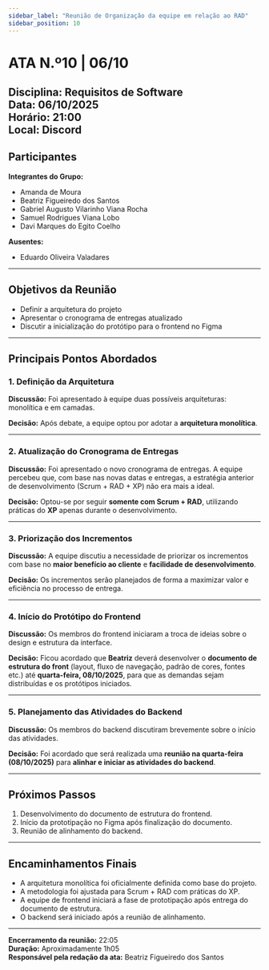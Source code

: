 ```yaml
---
sidebar_label: "Reunião de Organização da equipe em relação ao RAD"
sidebar_position: 10
---
```


# ATA N.º10 | 06/10

**Disciplina:** Requisitos de Software  
**Data:** 06/10/2025  
**Horário:** 21:00  
**Local:** Discord  
---

## Participantes

**Integrantes do Grupo:**
- Amanda de Moura  
- Beatriz Figueiredo dos Santos  
- Gabriel Augusto Vilarinho Viana Rocha  
- Samuel Rodrigues Viana Lobo
- Davi Marques do Egito Coelho

**Ausentes:**  
- Eduardo Oliveira Valadares

---

## Objetivos da Reunião
- Definir a arquitetura do projeto  
- Apresentar o cronograma de entregas atualizado  
- Discutir a inicialização do protótipo para o frontend no Figma

---

## Principais Pontos Abordados

### 1. Definição da Arquitetura
**Discussão:**   Foi apresentado à equipe duas possíveis arquiteturas: monolítica e em camadas.  

**Decisão:**  Após debate, a equipe optou por adotar a **arquitetura monolítica**.

---

### 2. Atualização do Cronograma de Entregas
**Discussão:**  Foi apresentado o novo cronograma de entregas. A equipe percebeu que, com base nas novas datas e entregas, a estratégia anterior de desenvolvimento (Scrum + RAD + XP) não era mais a ideal.  

**Decisão:**  Optou-se por seguir **somente com Scrum + RAD**, utilizando práticas do **XP** apenas durante o desenvolvimento.

---

### 3. Priorização dos Incrementos
**Discussão:**  A equipe discutiu a necessidade de priorizar os incrementos com base no **maior benefício ao cliente** e **facilidade de desenvolvimento**.  

**Decisão:**  Os incrementos serão planejados de forma a maximizar valor e eficiência no processo de entrega.

---

### 4. Início do Protótipo do Frontend
**Discussão:**  Os membros do frontend iniciaram a troca de ideias sobre o design e estrutura da interface.  

**Decisão:**  Ficou acordado que **Beatriz** deverá desenvolver o **documento de estrutura do front** (layout, fluxo de navegação, padrão de cores, fontes etc.) até **quarta-feira, 08/10/2025**, para que as demandas sejam distribuídas e os protótipos iniciados.

---

### 5. Planejamento das Atividades do Backend
**Discussão:**  Os membros do backend discutiram brevemente sobre o início das atividades.  

**Decisão:**  Foi acordado que será realizada uma **reunião na quarta-feira (08/10/2025)** para **alinhar e iniciar as atividades do backend**.

---

## Próximos Passos
1. Desenvolvimento do documento de estrutura do frontend. 
2. Início da prototipação no Figma após finalização do documento.
3. Reunião de alinhamento do backend.

---

## Encaminhamentos Finais
- A arquitetura monolítica foi oficialmente definida como base do projeto.  
- A metodologia foi ajustada para Scrum + RAD com práticas do XP.  
- A equipe de frontend iniciará a fase de prototipação após entrega do documento de estrutura.
- O backend será iniciado após a reunião de alinhamento.

---

**Encerramento da reunião:** 22:05  
**Duração:** Aproximadamente 1h05  
**Responsável pela redação da ata:** Beatriz Figueiredo dos Santos
